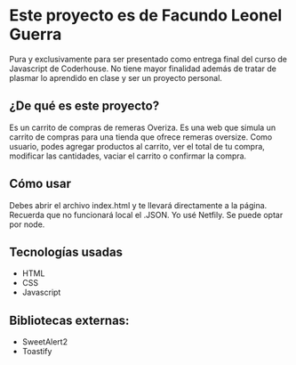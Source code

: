 # Este proyecto es de Facundo Leonel Guerra
Pura y exclusivamente para ser presentado como entrega final del curso de Javascript de Coderhouse. No tiene mayor finalidad además de tratar de plasmar lo aprendido en clase y ser un proyecto personal.

## ¿De qué es este proyecto?
Es un carrito de compras de remeras Overiza. 
Es una web que simula un carrito de compras para una tienda que ofrece remeras oversize. Como usuario, podes agregar productos al carrito, ver el total de tu compra, modificar las cantidades, vaciar el carrito o confirmar la compra.

## Cómo usar
Debes abrir el archivo index.html y te llevará directamente a la página. Recuerda que no funcionará local el .JSON. Yo usé Netfily. Se puede optar por node.

## Tecnologías usadas
- HTML
- CSS
- Javascript

## Bibliotecas externas:
- SweetAlert2
- Toastify
